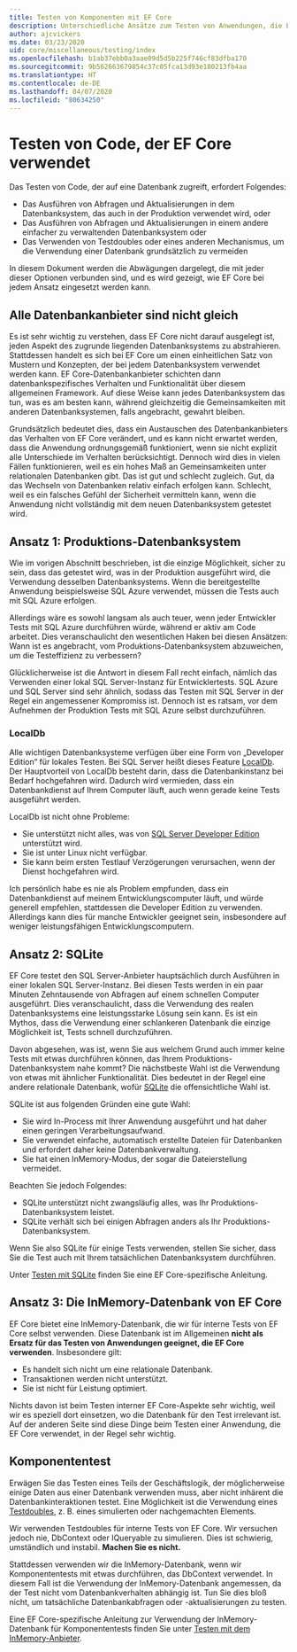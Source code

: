 ```yaml
---
title: Testen von Komponenten mit EF Core
description: Unterschiedliche Ansätze zum Testen von Anwendungen, die EF Core verwenden
author: ajcvickers
ms.date: 03/23/2020
uid: core/miscellaneous/testing/index
ms.openlocfilehash: b1ab37ebb0a3aae09d5d5b225f746cf83dfba170
ms.sourcegitcommit: 9b562663679854c37c05fca13d93e180213fb4aa
ms.translationtype: HT
ms.contentlocale: de-DE
ms.lasthandoff: 04/07/2020
ms.locfileid: "80634250"
---
```

# <a name="testing-code-that-uses-ef-core"></a>Testen von Code, der EF Core verwendet

Das Testen von Code, der auf eine Datenbank zugreift, erfordert Folgendes:
* Das Ausführen von Abfragen und Aktualisierungen in dem Datenbanksystem, das auch in der Produktion verwendet wird, oder
* Das Ausführen von Abfragen und Aktualisierungen in einem andere einfacher zu verwaltenden Datenbanksystem oder
* Das Verwenden von Testdoubles oder eines anderen Mechanismus, um die Verwendung einer Datenbank grundsätzlich zu vermeiden

In diesem Dokument werden die Abwägungen dargelegt, die mit jeder dieser Optionen verbunden sind, und es wird gezeigt, wie EF Core bei jedem Ansatz eingesetzt werden kann.  

## <a name="all-database-providers-are-not-equal"></a>Alle Datenbankanbieter sind nicht gleich

Es ist sehr wichtig zu verstehen, dass EF Core nicht darauf ausgelegt ist, jeden Aspekt des zugrunde liegenden Datenbanksystems zu abstrahieren.
Stattdessen handelt es sich bei EF Core um einen einheitlichen Satz von Mustern und Konzepten, der bei jedem Datenbanksystem verwendet werden kann.
EF Core-Datenbankanbieter schichten dann datenbankspezifisches Verhalten und Funktionalität über diesem allgemeinen Framework.
Auf diese Weise kann jedes Datenbanksystem das tun, was es am besten kann, während gleichzeitig die Gemeinsamkeiten mit anderen Datenbanksystemen, falls angebracht, gewahrt bleiben. 

Grundsätzlich bedeutet dies, dass ein Austauschen des Datenbankanbieters das Verhalten von EF Core verändert, und es kann nicht erwartet werden, dass die Anwendung ordnungsgemäß funktioniert, wenn sie nicht explizit alle Unterschiede im Verhalten berücksichtigt.
Dennoch wird dies in vielen Fällen funktionieren, weil es ein hohes Maß an Gemeinsamkeiten unter relationalen Datenbanken gibt.
Das ist gut und schlecht zugleich.
Gut, da das Wechseln von Datenbanken relativ einfach erfolgen kann.
Schlecht, weil es ein falsches Gefühl der Sicherheit vermitteln kann, wenn die Anwendung nicht vollständig mit dem neuen Datenbanksystem getestet wird.  

## <a name="approach-1-production-database-system"></a>Ansatz 1: Produktions-Datenbanksystem

Wie im vorigen Abschnitt beschrieben, ist die einzige Möglichkeit, sicher zu sein, dass das getestet wird, was in der Produktion ausgeführt wird, die Verwendung desselben Datenbanksystems.
Wenn die bereitgestellte Anwendung beispielsweise SQL Azure verwendet, müssen die Tests auch mit SQL Azure erfolgen.

Allerdings wäre es sowohl langsam als auch teuer, wenn jeder Entwickler Tests mit SQL Azure durchführen würde, während er aktiv am Code arbeitet.
Dies veranschaulicht den wesentlichen Haken bei diesen Ansätzen: Wann ist es angebracht, vom Produktions-Datenbanksystem abzuweichen, um die Testeffizienz zu verbessern?

Glücklicherweise ist die Antwort in diesem Fall recht einfach, nämlich das Verwenden einer lokal SQL Server-Instanz für Entwicklertests.
SQL Azure und SQL Server sind sehr ähnlich, sodass das Testen mit SQL Server in der Regel ein angemessener Kompromiss ist.
Dennoch ist es ratsam, vor dem Aufnehmen der Produktion Tests mit SQL Azure selbst durchzuführen.
 
### <a name="localdb"></a>LocalDb 

Alle wichtigen Datenbanksysteme verfügen über eine Form von „Developer Edition“ für lokales Testen.
Bei SQL Server heißt dieses Feature [LocalDb](/sql/database-engine/configure-windows/sql-server-express-localdb?view=sql-server-ver15).
Der Hauptvorteil von LocalDb besteht darin, dass die Datenbankinstanz bei Bedarf hochgefahren wird.
Dadurch wird vermieden, dass ein Datenbankdienst auf Ihrem Computer läuft, auch wenn gerade keine Tests ausgeführt werden.

LocalDb ist nicht ohne Probleme:
* Sie unterstützt nicht alles, was von [SQL Server Developer Edition](/sql/sql-server/editions-and-components-of-sql-server-2016?view=sql-server-ver15) unterstützt wird.
* Sie ist unter Linux nicht verfügbar.
* Sie kann beim ersten Testlauf Verzögerungen verursachen, wenn der Dienst hochgefahren wird.

Ich persönlich habe es nie als Problem empfunden, dass ein Datenbankdienst auf meinem Entwicklungscomputer läuft, und würde generell empfehlen, stattdessen die Developer Edition zu verwenden.
Allerdings kann dies für manche Entwickler geeignet sein, insbesondere auf weniger leistungsfähigen Entwicklungscomputern.  

## <a name="approach-2-sqlite"></a>Ansatz 2: SQLite

EF Core testet den SQL Server-Anbieter hauptsächlich durch Ausführen in einer lokalen SQL Server-Instanz.
Bei diesen Tests werden in ein paar Minuten Zehntausende von Abfragen auf einem schnellen Computer ausgeführt.
Dies veranschaulicht, dass die Verwendung des realen Datenbanksystems eine leistungsstarke Lösung sein kann.
Es ist ein Mythos, dass die Verwendung einer schlankeren Datenbank die einzige Möglichkeit ist, Tests schnell durchzuführen.

Davon abgesehen, was ist, wenn Sie aus welchem Grund auch immer keine Tests mit etwas durchführen können, das Ihrem Produktions-Datenbanksystem nahe kommt?
Die nächstbeste Wahl ist die Verwendung von etwas mit ähnlicher Funktionalität.
Dies bedeutet in der Regel eine andere relationale Datenbank, wofür [SQLite](https://sqlite.org/index.html) die offensichtliche Wahl ist.

SQLite ist aus folgenden Gründen eine gute Wahl:
* Sie wird In-Process mit Ihrer Anwendung ausgeführt und hat daher einen geringen Verarbeitungsaufwand.
* Sie verwendet einfache, automatisch erstellte Dateien für Datenbanken und erfordert daher keine Datenbankverwaltung.
* Sie hat einen InMemory-Modus, der sogar die Dateierstellung vermeidet.

Beachten Sie jedoch Folgendes:
* SQLite unterstützt nicht zwangsläufig alles, was Ihr Produktions-Datenbanksystem leistet.
* SQLite verhält sich bei einigen Abfragen anders als Ihr Produktions-Datenbanksystem.

Wenn Sie also SQLite für einige Tests verwenden, stellen Sie sicher, dass Sie die Test auch mit Ihrem tatsächlichen Datenbanksystem durchführen.

Unter [Testen mit SQLite](xref:core/miscellaneous/testing/sqlite) finden Sie eine EF Core-spezifische Anleitung. 

## <a name="approach-3-the-ef-core-in-memory-database"></a>Ansatz 3: Die InMemory-Datenbank von EF Core

EF Core bietet eine InMemory-Datenbank, die wir für interne Tests von EF Core selbst verwenden.
Diese Datenbank ist im Allgemeinen **nicht als Ersatz für das Testen von Anwendungen geeignet, die EF Core verwenden**. Insbesondere gilt:
* Es handelt sich nicht um eine relationale Datenbank.
* Transaktionen werden nicht unterstützt.
* Sie ist nicht für Leistung optimiert.

Nichts davon ist beim Testen interner EF Core-Aspekte sehr wichtig, weil wir es speziell dort einsetzen, wo die Datenbank für den Test irrelevant ist.
Auf der anderen Seite sind diese Dinge beim Testen einer Anwendung, die EF Core verwendet, in der Regel sehr wichtig.

## <a name="unit-testing"></a>Komponententest

Erwägen Sie das Testen eines Teils der Geschäftslogik, der möglicherweise einige Daten aus einer Datenbank verwenden muss, aber nicht inhärent die Datenbankinteraktionen testet.
Eine Möglichkeit ist die Verwendung eines [Testdoubles](https://en.wikipedia.org/wiki/Test_double), z. B. eines simulierten oder nachgemachten Elements.

Wir verwenden Testdoubles für interne Tests von EF Core.
Wir versuchen jedoch nie, DbContext oder IQueryable zu simulieren.
Dies ist schwierig, umständlich und instabil.
**Machen Sie es nicht.**

Stattdessen verwenden wir die InMemory-Datenbank, wenn wir Komponententests mit etwas durchführen, das DbContext verwendet.
In diesem Fall ist die Verwendung der InMemory-Datenbank angemessen, da der Test nicht vom Datenbankverhalten abhängig ist.
Tun Sie dies bloß nicht, um tatsächliche Datenbankabfragen oder -aktualisierungen zu testen.   

Eine EF Core-spezifische Anleitung zur Verwendung der InMemory-Datenbank für Komponententests finden Sie unter [Testen mit dem InMemory-Anbieter](xref:core/miscellaneous/testing/in-memory).
